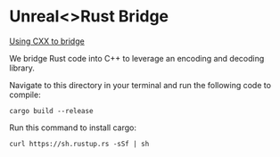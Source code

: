 # Unreal<>Rust Bridge

[Using CXX to bridge](https://github.com/dtolnay/cxx)

We bridge Rust code into C++ to leverage an encoding and decoding library.

Navigate to this directory in your terminal and run the following code to compile:

`cargo build --release`

Run this command to install cargo:

`curl https://sh.rustup.rs -sSf | sh`

